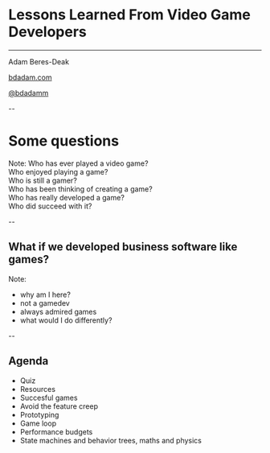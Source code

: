 <!-- .s-lide: data-background-video="images/carsdrifting.mp4" -->

# Lessons Learned From Video Game Developers

***

Adam Beres-Deak

[bdadam.com](http://bdadam.com)

[@bdadamm](https://twitter.com/bdadamm/)

--

# Some questions

Note:
Who has ever played a video game?  
Who enjoyed playing a game?  
Who is still a gamer?  
Who has been thinking of creating a game?  
Who has really developed a game?  
Who did succeed with it?

--

## What if we developed business software like games?

Note:
- why am I here?  
- not a gamedev
- always admired games
- what would I do differently?

--

## Agenda
- Quiz
- Resources
- Succesful games
- Avoid the feature creep
- Prototyping
- Game loop
- Performance budgets
- State machines and behavior trees, maths and physics
